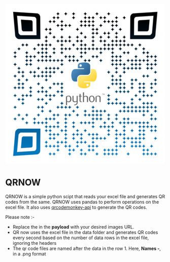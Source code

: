![](.pictures/qr-code.png)
# QRNOW

QRNOW is a simple python scipt that reads your excel file and generates QR codes from the same. QRNOW uses pandas to perform operations on the excel file. It also uses [qrcodemonkey-api](https://www.qrcode-monkey.com/qr-code-api-with-logo/) to generate the QR codes.

Please note :-
- Replace the <insert-url> in the **payload** with your desired images URL.
- QR now uses the excel file in the data folder and generates QR codes every second based on the number of data rows in the excel file, ignoring the headers
- The qr code files are named after the data in the row 1. Here, **Names -**, in a .png format
